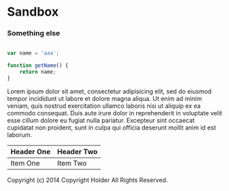 # Sandbox

### Something else

```javascript

var name = 'aaa';

function getName() {
    return name;
}
```
Lorem ipsum dolor sit amet, consectetur adipisicing elit, sed do eiusmod tempor incididunt ut labore et dolore magna aliqua. Ut enim ad minim veniam, quis nostrud exercitation ullamco laboris nisi ut aliquip ex ea commodo consequat. Duis aute irure dolor in reprehenderit in voluptate velit esse cillum dolore eu fugiat nulla pariatur. Excepteur sint occaecat cupidatat non proident, sunt in culpa qui officia deserunt mollit anim id est laborum.

| Header One     | Header Two     |
| :------------- | :------------- |
| Item One       | Item Two       |

Copyright (c) 2014 Copyright Holder All Rights Reserved.
